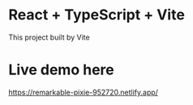 # React + TypeScript + Vite

This project built by Vite


# Live demo here
https://remarkable-pixie-952720.netlify.app/
